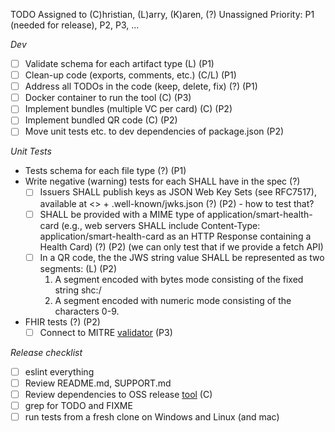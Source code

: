 TODO
Assigned to (C)hristian, (L)arry, (K)aren, (?) Unassigned
Priority: P1 (needed for release), P2, P3, ...

*Dev*
- [ ] Validate schema for each artifact type (L) (P1)
- [ ] Clean-up code (exports, comments, etc.) (C/L) (P1)
- [ ] Address all TODOs in the code (keep, delete, fix) (?) (P1)
- [ ] Docker container to run the tool (C) (P3)
- [ ] Implement bundles (multiple VC per card) (C) (P2)
- [ ] Implement bundled QR code (C) (P2)
- [ ] Move unit tests etc. to dev dependencies of package.json (P2)

*Unit Tests*
- Tests schema for each file type (?) (P1)
- Write negative (warning) tests for each SHALL have in the spec (?)
   - [ ] Issuers SHALL publish keys as JSON Web Key Sets (see RFC7517), available at <<iss value from Signed JWT>> + .well-known/jwks.json (?) (P2) - how to test that?
   - [ ] SHALL be provided with a MIME type of application/smart-health-card (e.g., web servers SHALL include Content-Type: application/smart-health-card as an HTTP Response containing a Health Card) (?) (P2) (we can only test that if we provide a fetch API)
   - [ ] In a QR code, the the JWS string value SHALL be represented as two segments: (L) (P2)
      1. A segment encoded with bytes mode consisting of the fixed string shc:/
      2. A segment encoded with numeric mode consisting of the characters 0-9. 
- FHIR tests (?) (P2)
    - [ ] Connect to MITRE [validator](https://github.com/inferno-community/fhir-validator-wrapper) (P3)

*Release checklist*
- [ ] eslint everything
- [ ] Review README.md, SUPPORT.md
- [ ] Review dependencies to OSS release [tool](https://msrtcrypto.visualstudio.com/Security%20and%20Cryptography/_componentGovernance/176514?_a=components&typeId=-2) (C)
- [ ] grep for TODO and FIXME
- [ ] run tests from a fresh clone on Windows and Linux (and mac)